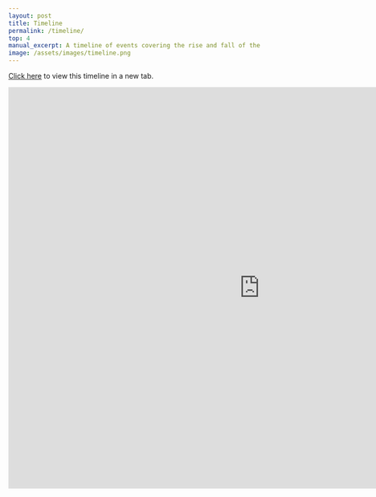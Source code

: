 ```yaml
---
layout: post
title: Timeline
permalink: /timeline/
top: 4
manual_excerpt: A timeline of events covering the rise and fall of the Makhnovist movement in Ukraine.
image: /assets/images/timeline.png
---
```


<html>
<p>
	<a href="https://cdn.knightlab.com/libs/timeline3/latest/embed/index.html?source=1Q03D8yFRxWLZDpM15TyxA9SQ9zVOJUL_RWpVaqmWeuI&font=Default&lang=en&initial_zoom=2&height=800" target="_blank">Click here</a>  to view this timeline in a new tab.
</p>
<iframe src='https://cdn.knightlab.com/libs/timeline3/latest/embed/index.html?source=1Q03D8yFRxWLZDpM15TyxA9SQ9zVOJUL_RWpVaqmWeuI&font=Default&lang=en&initial_zoom=4&height=1000' width='1000px' height='800px' webkitallowfullscreen mozallowfullscreen allowfullscreen frameborder='0'></iframe> 
<br> 
</html>